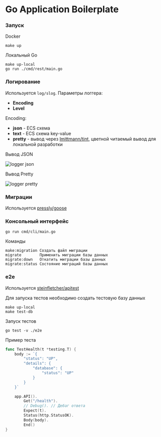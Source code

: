# Go Application Boilerplate

### Запуск

Docker
```shell
make up
```

Локальный Go
```shell
make up-local
go run ./cmd/rest/main.go
```

### Логирование

Используется `log/slog`. Параметры логгера:
- **Encoding**
- **Level**

Encoding:
- **json** - ECS схема
- **text** - ECS схема key-value
- **pretty** - вывод через [lmittmann/tint](https://github.com/lmittmann/tint), цветной читаемый вывод для локальной разработки

Вывод JSON

![logger json](/docs/assets/logger_json.png)

Вывод Pretty

![logger pretty](/docs/assets/logger_pretty.png)

### Миграции

Используется [pressly/goose](https://github.com/pressly/goose)

### Консольный интерфейс

```shell
go run cmd/cli/main.go
```

Команды

```shell
make:migration Создать файл миграции
migrate        Применить миграции базы данных
migrate:down   Откатить миграции базы данных
migrate:status Состояние миграций базы данных
```

### e2e

Используется [steinfletcher/apitest](https://github.com/steinfletcher/apitest)

Для запуска тестов необходимо создать тестовую базу данных
```shell
make up-local
make test-db
```

Запуск тестов
```shell
go test -v ./e2e
```

Пример теста

```go
func TestHealth(t *testing.T) {
    body := `{
        "status": "UP",
        "details": {
            "database": {
                "status": "UP"
            }
        }
    }`

    app.API().
        Get("/health").
        // Debug(). // Дебаг ответа
        Expect(t).
        Status(http.StatusOK).
        Body(body).
        End()
}
```
